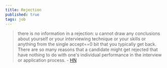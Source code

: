 ```yaml
---
title: Rejection
published: true
tags: job
---
```

> there is no information in a rejection: u cannot draw any conclusions about yourself or your interviewing technique or your skills or anything from the single accept==0 bit that you typically get back. There are so many reasons that a candidate might get rejected that have nothing to do with one's individual performance in the interview or application process. - [HN](https://news.ycombinator.com/item?id=45065311)